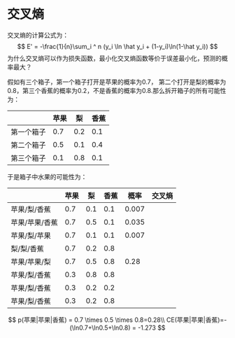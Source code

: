 # 交叉熵
交叉熵的计算公式为：
$$
    E' = -\frac{1}{n}\sum_i ^ n (y_i \ln \hat y_i + (1-y_i)\ln(1-\hat y_i))
$$
为什么交叉熵可以作为损失函数，最小化交叉熵函数等价于误差最小化，预测的概率最大？

假如有三个箱子，第一个箱子打开是苹果的概率为0.7， 第二个打开是梨的概率为0.8，第三个香蕉的概率为0.2，不是香蕉的概率为0.8.那么拆开箱子的所有可能性为：

|  | 苹果 | 梨 | 香蕉 |
| --- | --- | --- | --- |
| 第一个箱子 | 0.7 | 0.2 | 0.1 |
| 第二个箱子 | 0.5 | 0.1 | 0.4 |
| 第三个箱子 | 0.1 | 0.8 | 0.1 |

于是箱子中水果的可能性为：

|   | 苹果 | 梨 | 香蕉 | 概率 | 交叉熵 |
| --- | --- | --- | --- | --- | --- |
| 苹果/梨/香蕉  | 0.7 | 0.1 | 0.1 | 0.007 |  |
| 苹果/苹果/香蕉 | 0.7 | 0.5 | 0.1 | 0.035 |  |
| 苹果/梨/苹果 | 0.7 | 0.1 | 0.1 | 0.007 |  |
| 梨/梨/香蕉 | 0.7 | 0.2 | 0.8 |  |  |
| 苹果/苹果/梨 | 0.7 | 0.5 | 0.8 | 0.28 |  |
| 苹果/梨/香蕉 | 0.3 | 0.8 | 0.8 |  |  |
| 苹果/梨/香蕉 | 0.3 | 0.2 | 0.2 |  |  |
| 苹果/梨/香蕉 | 0.3 | 0.2 | 0.8 |  |  |


$$
    p(苹果|苹果|香蕉) = 0.7 \times 0.5 \times 0.8=0.28\\
    CE(苹果|苹果|香蕉)=-(\ln0.7+\ln0.5+\ln0.8) = -1.273
$$

